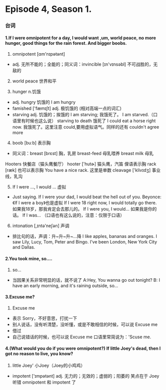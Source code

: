 # Episode 4, Season 1.

### 台词

#### 1.If I were omnipotent for a day, I would want ,um, world peace, no more hunger, good things for the rain forest. And bigger boobs.

1. omnipotent [ɑm'nɪpətənt]
  - adj. 无所不能的；全能的；同义词：invincible [ɪn'vɪnsəbl] 不可战胜的，无敌的

2. world peace 世界和平

3. hunger n.饥饿
  - adj. hungry 饥饿的 I am hungry
  - famished ['fæmɪʃt] adj. 极饥饿的 (相对高端一点的词汇)
  - starving adj. 饥饿的；挨饿的 I am starving; 我饿死了。 I am starved.（口语里有时候也这么说）
  starving to death 饿死了
  I could eat a horse right now. 我饿死了。这里注意 could,要用虚拟语气。同样的还有 couldn't agree more

4. boob [buːb] 表示胸
  - 同义词：breast [brɛst] 胸，乳房
  breast-feed 母乳喂养
  breast milk 母乳

  Hooters 快餐店（猫头鹰餐厅）
  hooter ['hutɚ] 猫头鹰，汽笛 俚语表示胸
  rack [ræk] 也可以表示胸 You have a nice rack. 这里是单数
  cleavage ['klivɪdʒ] 事业线，乳沟

5. If I were ..., I would ... 虚拟
  - Just saying.
  If I were your dad, I would beat the hell out of you.
  Beyonce: 《If I were a boy》也是虚拟
  If I were 18 right now, I would totally go there. 如果我18岁，那我肯定会去那儿的。
  If I were you, I would... 如果我是你的话。
  If I was... （口语也有这么说的，注意：仅限于口语）

6. intonation [,ɪntə'neʃən] 声调
  - 排比句的话，声调：升~升~升~...降
  I like apples, bananas and oranges.
  I saw Lily, Lucy, Tom, Peter and Bingo.
  I've been London, New York City and Dallas.

#### 2.You took mine, so....

1. so...
  - 当因果关系非常明显的话，就不说了
  A:Hey, You wanna go out tonight?
  B: I have an early morning, and it's raining outside, so...

#### 3.Excuse me?

1. Excuse me
  - 表示 Sorry，不好意思，打扰一下
  - 别人说话，没有听清楚，没听懂，或是不敢相信的时候，可以说 Excuse me
  - 借过
  - 自己说错话的时候，也可以说 Excuse me
  口语里常简说为：'Scuse me.

#### 4.(What would you do if you were omnipotent?) If little Joey's dead, then I got no reason to live, you know?

1. little Joey' 小Joey（Joey的小鸡鸡）
  - impotent ['ɪmpətənt] adj. 无力的；无效的；虚弱的；阳萎的
  笑点在于 Joey 听错 omnipotent 和 impotent 了
